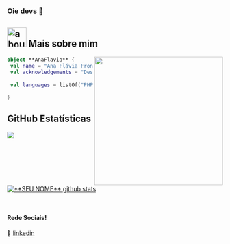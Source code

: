 ### Oie devs 👋


## <img width="45" alt="about" src="https://raw.github.com/elizarov/elizarov/master/about.png"> Mais sobre mim

<img align="right" width="300" src="https://i2.wp.com/allhtaccess.info/wp-content/uploads/2018/03/programming.gif?fit=1281%2C716&ssl=1" />

```kotlin
object **AnaFlavia** {
 val name = "Ana Flávia Frontino da Cruz"
 val acknowledgements = "Desenvolvedora Backend"
 
 val languages = listOf("PHP", "Python", "JavaScript", "Java", "C") 

}
```

## **GitHub Estatísticas**

<a href="https://github.com/anaflaviafcruz">
  <img align="center" src="https://github-readme-stats.vercel.app/api/top-langs/?username=anaflaviafcruz&theme=dracula&hide_langs_below=1" />
</a>

<a href="https://github.com/anaflaviafcruz">
 <img align="center" src="https://github-readme-stats.vercel.app/api?username=anaflaviafcruz&show_icons=true&theme=dracula&line_height=27" alt="**SEU NOME** github stats"/>
</a>

[linkedin]: https://www.linkedin.com/in/ana-fl%C3%A1via-frontino-3b909a189/
<br>

#### Rede Sociais!
👔 [linkedin][linkedin]

